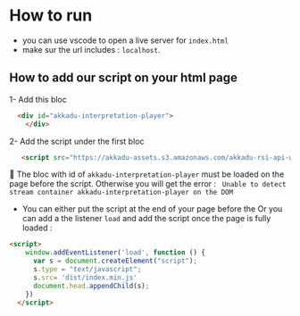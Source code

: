 # How to run

* you can use vscode to open a live server for `index.html`
* make sur the url includes : `localhost`.


## How to add our script on your html page
1- Add this bloc
```html
  <div id="akkadu-interpretation-player">
    </div>
```
2- Add the script under the first bloc
```html
   <script src="https://akkadu-assets.s3.amazonaws.com/akkadu-rsi-api-widget/rsi-api-vanilla/dist/index.min.js" ></script>
```

🚨 The bloc with id of `akkadu-interpretation-player` must be loaded on the page before the script.
Otherwise you will get the error : ` Unable to detect stream container akkadu-interpretation-player on the DOM`

* You can either put the script at the end of your page before the </body>
Or you can add a the listener `load` and add the script once the page is fully loaded : 
```html
<script>
    window.addEventListener('load', function () {
      var s = document.createElement("script");
      s.type = "text/javascript";
      s.src= 'dist/index.min.js'
      document.head.appendChild(s);
    })
  </script> 
```
